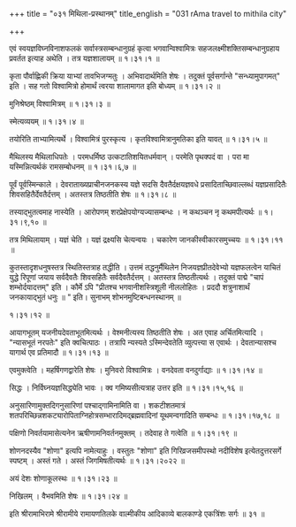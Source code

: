 +++
title = "०३१ मिथिला-प्रस्थानम्"
title_english = "031 rAma travel to mithila city"

+++


एवं स्वयज्ञविघ्नविनाशफलकं सर्वास्त्रसम्बन्धानुग्रहं कृत्वा
भगवान्विश्वामित्रः सहजलक्ष्मीशक्तिसम्बन्धानुग्रहाय प्रवर्तत इत्याह अथेति
। तत्र यज्ञशालायम्  ॥  १।३१।१  ॥   

  

कृता पौर्वाह्णिकी क्रिया याभ्यां तावभिजग्मतुः । अभिवादार्थमिति शेषः ।
तदुक्तं पूर्वसर्गान्ते "सन्ध्यामुपागमत्" इति । सह गतो विश्वामित्रो
होमार्थं त्वरया शालामागत इति बोध्यम्  ॥  १।३१।२  ॥   

  

मुनिश्रेष्ठम् विश्वामित्रम्  ॥  १।३१।३  ॥   

  

स्मेत्यव्ययम्  ॥  १।३१।४  ॥   

  

तयोरिति ताभ्यामित्यर्थे । विश्वामित्रं पुरस्कृत्य ।
कृतविश्वामित्रानुमतिका इति यावत्  ॥  १।३१।५  ॥   

  

मैथिलस्य मैथिलाधिपतेः । परमधर्मिष्ठ उत्कटातिशयितधर्मवान् । परमेति
पृथक्पदं वा । परा मा यस्मिन्नित्यर्थकं रामसम्बोधनम्  ॥  १।३१।६,७  ॥   

  

पूर्वं पूर्वस्मिन्काले । देवराताख्यप्राचीनजनकस्य यज्ञे सदसि
दैवतैर्दक्षयज्ञवधे प्रसादिताच्छिवाल्लब्धं यज्ञप्रसादितैः
शिवसहितैर्देवतैर्दत्तम् । अतस्तत्र तिष्ठतीति शेषः  ॥  १।३१।८  ॥   

  

तस्याद्भुतत्वमाह नास्येति । आरोपणम् शरप्रेक्षेपयोग्यज्यासम्बन्धः । न
कथञ्चन नृ कथमपीत्यर्थः  ॥  १।३१।९,१०  ॥   

  

तत्र मिथिलायाम् । यज्ञं चेति । यज्ञं द्रक्ष्यसि चेत्यन्वयः । चकारेण
जानकीस्वीकारसमुच्चयः  ॥  १।३१।११  ॥   

  

कुतस्तादृशधनुषस्तत्र स्थितिस्तत्राह तद्धीति । उत्तमं तद्धनुर्मैथिलेन
निजयज्ञप्रीतदेवेभ्यो यज्ञफलत्वेन याचितं युद्धे रिपूणां जयाय सर्वदैवतैः
शिवसहितैः सर्वदैवतैर्दत्तम् । अतस्तत्र तिष्ठतीत्यर्थः । तदुक्तं पाद्मे
"चापं शम्भोर्दयादत्तम्" इति । कौर्मे ऽपि "प्रीतश्च भगवानीशस्त्रिशूली
नीललोहितः । प्रददौ शत्रुनाशार्थं जनकायाद्भुतं धनुः  ॥ " इति। सुनाभम्
शोभनमुष्टिबन्धनस्थानम्  ॥   

१।३१।१२  ॥   

आयागभूतम् यजनीयदेवताभूतमित्यर्थः । वेश्मनीत्यस्य तिष्ठतीति शेषः । अत
एवाह अर्चितमित्यादि । "न्यासभूतं नरपतेः" इति क्वचित्पाठः । तत्रापि
न्यस्यते ऽस्मिन्देवतेति व्युत्पत्त्या स एवार्थः । देवतान्यासश्च यागार्थ
एव प्रतिमादौ  ॥  १।३१।१३  ॥   

  

एवमुक्त्वेति । महर्षिगणद्वारेति शेषः । मुनिवरो विश्वामित्रः । वनदेवता
वनदुर्गाद्याः  ॥  १।३१।१४  ॥   

सिद्धः । निर्विघ्नयज्ञसिद्ध्येति भावः । क्व गमिष्यसीत्यत्राह उत्तर इति
 ॥  १।३१।१५,१६  ॥   

  

अनुसारिणामुक्तदिगनुसारिणां पश्चाद्गामिनामिति वा । शकटीशतमात्रं
शतपरिच्छिन्नशकट्यारोपिताग्निहोत्रसम्भारादिमद्ब्रह्मवादिनां यूथमन्वगादिति
सम्बन्धः  ॥  १।३१।१७,१८  ॥   

  

पक्षिणो निवर्तयामासेत्यनेन ऋषीणामनिवर्तनमुक्तम् । तदेवाह ते गत्वेति  ॥ 
१।३१।१९  ॥   

  

शोणनदस्यैव "शोणा" इत्यपि नामेत्याहुः । वस्तुतः "शोणा" इति
गिरिव्रजसमीपस्थो नदीविशेष इत्येतदुत्तरसर्गे स्पष्टम् । अस्तं गते । अस्तं
जिगमिषतीत्यर्थः  ॥  १।३१।२०२२  ॥   

  

अयं देशः शोणाकूलस्थः  ॥  १।३१।२३  ॥   

  

निखिलम् । वैभवमिति शेषः  ॥  १।३१।२४  ॥   

  

इति श्रीरामाभिरामे श्रीरामीये रामायणतिलके वाल्मीकीय आदिकाव्ये बालकाण्डे
एकत्रिंशः सर्गः  ॥  ३१  ॥   

  


